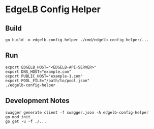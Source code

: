 # EdgeLB Config Helper

## Build

```
go build -o edgelb-config-helper ./cmd/edgelb-config-helper/...
```

## Run

```
export EDGELB_HOST="<EDGELB-API-SERVER>"
export DNS_HOST="example.com"
export PUBLIC_HOST="example-1.com"
export POOL_FILE="/path/to/pool.json"
./edgelb-config-helper
```

## Development Notes

```
swagger generate client -f swagger.json -A edgelb-config-helper
go mod init
go get -u -f ./...
```